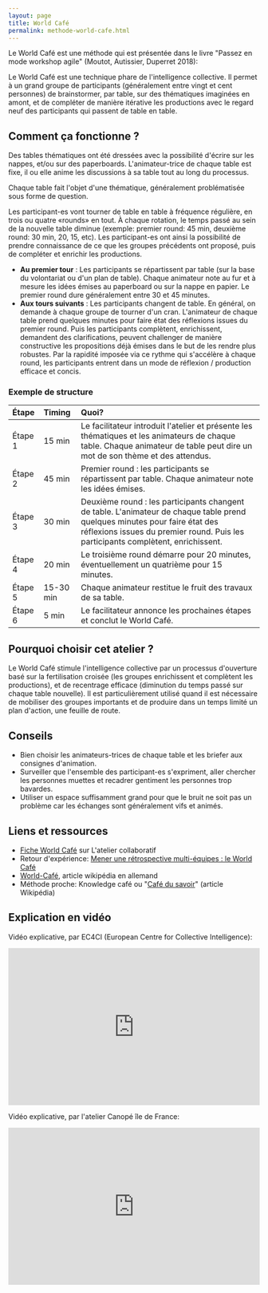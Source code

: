 ```yaml
---
layout: page
title: World Café
permalink: methode-world-cafe.html
---
```


Le World Café est une méthode qui est présentée dans le livre "Passez en mode workshop agile" (Moutot, Autissier, Duperret 2018):

Le World Café est une technique phare de l'intelligence collective. Il permet à un grand groupe de participants (généralement entre vingt et cent personnes) de brainstormer, par table, sur des thématiques imaginées en amont, et de compléter de manière itérative les productions avec le regard neuf des participants qui passent de table en table.

## Comment ça fonctionne ?

Des tables thématiques ont été dressées avec la possibilité d'écrire sur les nappes, et/ou sur des paperboards. L'animateur-trice de chaque table est fixe, il ou elle anime les discussions à sa table tout au long du processus.

Chaque table fait l'objet d'une thématique, généralement problématisée sous forme de question.

Les participant-es vont tourner de table en table à fréquence régulière, en trois ou quatre «rounds» en tout. À chaque rotation, le temps passé au sein de la nouvelle table diminue (exemple: premier round: 45 min, deuxième round: 30 min, 20, 15, etc). Les participant-es ont ainsi la possibilité de prendre connaissance de ce que les groupes précédents ont proposé, puis de compléter et enrichir les productions.

- **Au premier tour** : Les participants se répartissent par table (sur la base du volontariat ou d'un plan de table). Chaque animateur note au fur et à mesure les idées émises au paperboard ou sur la nappe en papier. Le premier round dure généralement entre 30 et 45 minutes.
- **Aux tours suivants** : Les participants changent de table. En général, on demande à chaque groupe de tourner d'un cran. L'animateur de chaque table prend quelques minutes pour faire état des réflexions issues du premier round. Puis les participants complètent, enrichissent, demandent des clarifications, peuvent challenger de manière constructive les propositions déjà émises dans le but de les rendre plus robustes. Par la rapidité imposée via ce rythme qui s'accélère à chaque round, les participants entrent dans un mode de réflexion / production efficace et concis.

### Exemple de structure

| Étape   | Timing  | Quoi?    |
|:------- |:------- |:----------------- |
| Étape 1 | 15 min | Le facilitateur introduit l'atelier et présente les thématiques et les animateurs de chaque table. Chaque animateur de table peut dire un mot de son thème et des attendus. |
| Étape 2 | 45 min | Premier round : les participants se répartissent par table. Chaque animateur note les idées émises. |
| Étape 3 | 30 min | Deuxième round : les participants changent de table. L'animateur de chaque table prend quelques minutes pour faire état des réflexions issues du premier round. Puis les participants complètent, enrichissent. |
| Étape 4 | 20 min | Le troisième round démarre pour 20 minutes, éventuellement un quatrième pour 15 minutes. |
| Étape 5 | 15-30 min | Chaque animateur restitue le fruit des travaux de sa table. |
| Étape 6 | 5 min | Le facilitateur annonce les prochaines étapes et conclut le World Café. |

## Pourquoi choisir cet atelier ?

Le World Café stimule l'intelligence collective par un processus d'ouverture basé sur la fertilisation croisée (les groupes enrichissent et complètent les productions), et de recentrage efficace (diminution du temps passé sur chaque table nouvelle). Il est particulièrement utilisé quand il est nécessaire de mobiliser des groupes importants et de produire dans un temps limité un plan d'action, une feuille de route.

## Conseils

- Bien choisir les animateurs-trices de chaque table et les briefer aux consignes d'animation.
- Surveiller que l'ensemble des participant-es s'expriment, aller chercher les personnes muettes et recadrer gentiment les personnes trop bavardes.
- Utiliser un espace suffisamment grand pour que le bruit ne soit pas un problème car les échanges sont généralement vifs et animés.

## Liens et ressources

- [Fiche World Café](https://www.atelier-collaboratif.com/58-world-cafe.html) sur L'atelier collaboratif
- Retour d'expérience: [Mener une rétrospective multi-équipes : le World Café](https://jp-lambert.me/mener-une-r%C3%A9trospective-multi-%C3%A9quipes-le-world-caf%C3%A9-f7f7914a8655)
- [World-Café](https://de.wikipedia.org/wiki/World-Caf%C3%A9), article wikipédia en allemand
- Méthode proche: Knowledge café ou "[Café du savoir](https://fr.wikipedia.org/wiki/Caf%C3%A9_du_savoir)" (article Wikipédia)

## Explication en vidéo

Vidéo explicative, par EC4CI (European Centre for Collective Intelligence):

<iframe width="100%" height="315" src="https://www.youtube.com/embed/KxRw34MvH5U" title="YouTube video player" frameborder="0" allow="accelerometer; autoplay; clipboard-write; encrypted-media; gyroscope; picture-in-picture" allowfullscreen></iframe>


Vidéo explicative, par l'atelier Canopé île de France:

<iframe width="100%" height="315" src="https://www.youtube.com/embed/bH6KvbVcp8A" title="YouTube video player" frameborder="0" allow="accelerometer; autoplay; clipboard-write; encrypted-media; gyroscope; picture-in-picture" allowfullscreen></iframe>

